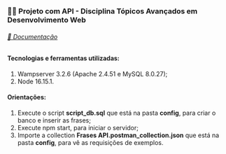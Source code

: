 <h3>👩‍💻 Projeto com API - Disciplina Tópicos Avançados em Desenvolvimento Web </h3>
<h6><a href="https://documenter.getpostman.com/view/15690160/UzBjso2N"> 🚀 Documentação </a></h6>


<h4> Tecnologias e ferramentas utilizadas:</h4>

1. Wampserver 3.2.6 (Apache 2.4.51 e MySQL 8.0.27); 
2. Node 16.15.1.

<h4> Orientações: </h4>

1. Execute o script  <strong>script_db.sql</strong>  que está na pasta <strong>config</strong>, para criar o banco e inserir as frases;
2. Execute npm start, para iniciar o servidor; 
3. Importe a collection <strong>Frases API.postman_collection.json</strong> que está na pasta <strong>config</strong>, para vê as requisições de exemplos.
